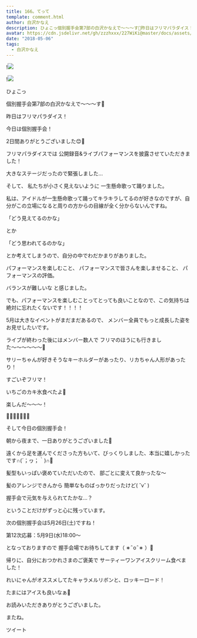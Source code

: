 ```yaml
---
title: 166。てって
template: comment.html
author: 白沢かなえ
description: ひょこっ個別握手会第7部の白沢かなえで〜〜〜す🌷昨日はフリマパラダイス！今日は個別握手会！2日間ありがとうございました😊🌷フリマ...
avatar: https://cdn.jsdelivr.net/gh/zzzhxxx/227WiKi@master/docs/assets/photo/avatar/kanae.jpg
date: "2018-05-06"
tags:
  - 白沢かなえ
---
```


!![](https://cdn.jsdelivr.net/gh/227WiKi/227WiKi-image@master/blog-image/kanae-2018-05-06_1.jpg)

!![](https://cdn.jsdelivr.net/gh/227WiKi/227WiKi-image@master/blog-image/kanae-2018-05-06_2.jpg)






ひょこっ






個別握手会第7部の白沢かなえで〜〜〜す🌷









昨日はフリマパラダイス！

今日は個別握手会！



2日間ありがとうございました😊🌷









フリマパラダイスでは
公開録音&ライブパフォーマンスを披露させていただきました！




大きなステージだったので緊張しました…

そして、
私たちが小さく見えないように
一生懸命歌って踊りました。





私は、アイドルが一生懸命歌って踊ってキラキラしてるのが好きなのですが、自分がこの立場になると周りの方からの目線が全く分からないんですね。




「どう見えてるのかな」

とか

「どう思われてるのかな」

とか考えてしまうので、自分の中でわだかまりがありました。




パフォーマンスを楽しむこと、
パフォーマンスで皆さんを楽しませること、
パフォーマンスの評価。


バランスが難しいな と感じました。



でも、パフォーマンスを楽しむことってとっても良いことなので、この気持ちは絶対に忘れたくないです！！！！



5月は大きなイベントがまだまだあるので、
メンバー全員でもっと成長した姿をお見せしたいです。









ライブが終わった後にはメンバー数人で
フリマのほうにも行きました〜〜〜〜〜〜🧡



サリーちゃんが好きそうなキーホルダーがあったり、リカちゃん人形があったり！


すごいぞフリマ！





いちごのカキ氷食べたよ🐰




楽しんだ〜〜〜！






🌷🐶🌷🐶🌷🐶🌷











そして今日の個別握手会！





朝から夜まで、一日ありがとうございました🐰



遠くから足を運んでくださった方もいて、びっくりしました、本当に嬉しかったです∩(´；ヮ；｀)∩🧡






髪型もいっぱい褒めていただいたので、
部ごとに変えて良かったな〜


髪のアレンジできんから
簡単なものばっかりだったけど( ˘v˘ )










握手会で元気を与えられてたかな…？


ということだけがずっと心に残っています。











次の個別握手会は5月26日(土)ですね！





第12次応募：5月9日(水)18:00〜


となっておりますので
握手会場でお待ちしてます（ ∗   ̑ o   ̑ ∗ ）🧡













帰りに、自分におつかれさまのご褒美で
サーティーワンアイスクリーム食べました！


れいにゃんがオススメしてたキャラメルリボンと、ロッキーロード！








たまにはアイスも良いなぁ🍨









お読みいただきありがとうございました。

またね。


ツイート



